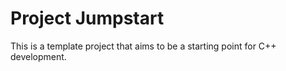 # Project Jumpstart

This is a template project that aims to be a starting point for C++ development.

